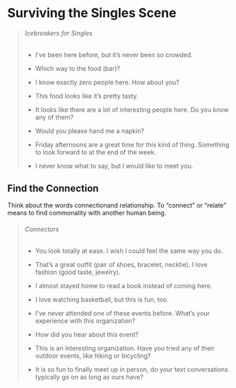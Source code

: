 # Surviving the Singles Scene

> ###### Icebreakers for Singles
> 
> - I’ve been here before, but it’s never been so crowded.
> 
> - Which way to the food (bar)?
> 
> - I know exactly zero people here. How about you?
> 
> - This food looks like it’s pretty tasty.
> 
> - It looks like there are a lot of interesting people here. Do you know any of them?
> 
> - Would you please hand me a napkin?
> 
> - Friday afternoons are a great time for this kind of thing. Something to look forward to at the end of the week.
> 
> - I never know what to say, but I would like to meet you.

## Find the Connection

Think about the words connectionand relationship. To “connect” or “relate” means to find commonality with another human being.

> ###### Connectors
> 
> - You look totally at ease. I wish I could feel the same way you do.
> 
> - That’s a great outfit (pair of shoes, bracelet, necktie). I love fashion (good taste, jewelry).
> 
> - I almost stayed home to read a book instead of coming here.
> 
> - I love watching basketball, but this is fun, too.
> 
> - I’ve never attended one of these events before. What’s your experience with this organization?
> 
> - How did you hear about this event?
> 
> - This is an interesting organization. Have you tried any of their outdoor events, like hiking or bicycling?
> 
> - It is so fun to finally meet up in person, do your text conversations typically go on as long as ours have?
